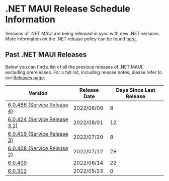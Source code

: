 # .NET MAUI Release Schedule Information

Versions of .NET MAUI are being released in sync with new .NET versions. More information on the .NET release policy can be found [here](https://dotnet.microsoft.com/platform/support/policy/dotnet-core).

## Past .NET MAUI Releases

Below you can find a list of all the previous releases of .NET MAUI, excluding prereleases.
For a full list, including release notes, please refer to our [Releases page](https://github.com/dotnet/maui/releases).

| Version | Release Date | Days Since Last Release |
|---------|--------------|-------------------------|
| [6.0.486 (Service Release 4)](https://github.com/dotnet/maui/releases/tag/6.0.486) | 2022/08/09 | 8 |
| [6.0.424 (Service Release 3.1)](https://github.com/dotnet/maui/releases/tag/6.0.424) | 2022/08/01 | 12 |
| [6.0.419 (Service Release 3)](https://github.com/dotnet/maui/releases/tag/6.0.419) | 2022/07/20 | 8 |
| [6.0.408 (Service Release 2)](https://github.com/dotnet/maui/releases/tag/6.0.408) | 2022/07/12 | 28 |
| [6.0.400](https://github.com/dotnet/maui/releases/tag/6.0.400) | 2022/06/14 | 22 |
| [6.0.312](https://github.com/dotnet/maui/releases/tag/6.0.312) | 2022/05/23 | 0 |
